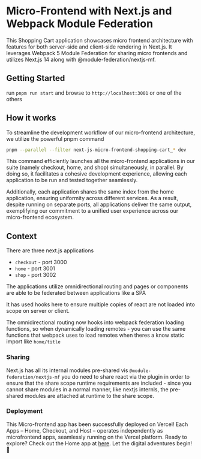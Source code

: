 # Micro-Frontend with Next.js  and Webpack Module Federation
This Shopping Cart application showcases micro frontend architecture with features for both server-side and client-side rendering in Next.js. It leverages Webpack 5 Module Federation for sharing micro frontends and utilizes Next.js 14 along with @module-federation/nextjs-mf.

## Getting Started

run `pnpm run start` and browse to `http://localhost:3001` or one of the others
## How it works
To streamline the development workflow of our micro-frontend architecture, we utilize the powerful pnpm command
```bash
pnpm --parallel --filter next-js-micro-frontend-shopping-cart_* dev
```
This command efficiently launches all the micro-frontend applications in our suite (namely checkout, home, and shop) simultaneously, in parallel. By doing so, it facilitates a cohesive development experience, allowing each application to be run and tested together seamlessly.

Additionally, each application shares the same index from the home application, ensuring uniformity across different services. As a result, despite running on separate ports, all applications deliver the same output, exemplifying our commitment to a unified user experience across our micro-frontend ecosystem.


## Context

There are three next.js applications

- `checkout` - port 3000
- `home` - port 3001
- `shop` - port 3002

The applications utilize omnidirectional routing and pages or components are able to be federated between applications like a SPA

It has used hooks here to ensure multiple copies of react are not loaded into scope on server or client.

The omnidirectional routing now hooks into webpack federation loading functions, so when dynamically loading remotes - you can use the same functions that webpack uses to load remotes when theres a know static import like `home/title`


### Sharing

Next.js has all its internal modules pre-shared vis `@module-federation/nextjs-mf` you do need to share react via the plugin in order to ensure that the share scope runtime requirements are included - since you cannot share modules in a normal manner, like nextjs internls, the pre-shared modules are attached at runtime to the share scope.

### Deployment
This Micro-frontend app has been successfully deployed on Vercel! Each Apps – Home, Checkout, and Host – operates independently as microfrontend apps, seamlessly running on the Vercel platform. Ready to explore? Check out the Home app at [here](https://next-js-micro-frontend-shopping-cart-home-iqcn5kluw.vercel.app/). Let the digital adventures begin! 🚀



